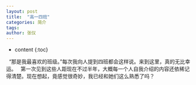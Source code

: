 ```yaml
---
layout: post
title:  "高一四班"
categories: 简介
tags:
author: 张仪
---
```


* content
{:toc}


&nbsp;&nbsp;“那是我最喜欢的班级。”每次我向人提到四班都会这样说。来到这里，真的无比幸运。
&nbsp;&nbsp;第一次见到这些人距现在不过半年，大概每一个人自我介绍的内容还依稀记得清楚。现在想起，竟感觉很奇妙，我已经和她们这么熟悉了吗？
&nbsp;&nbsp;